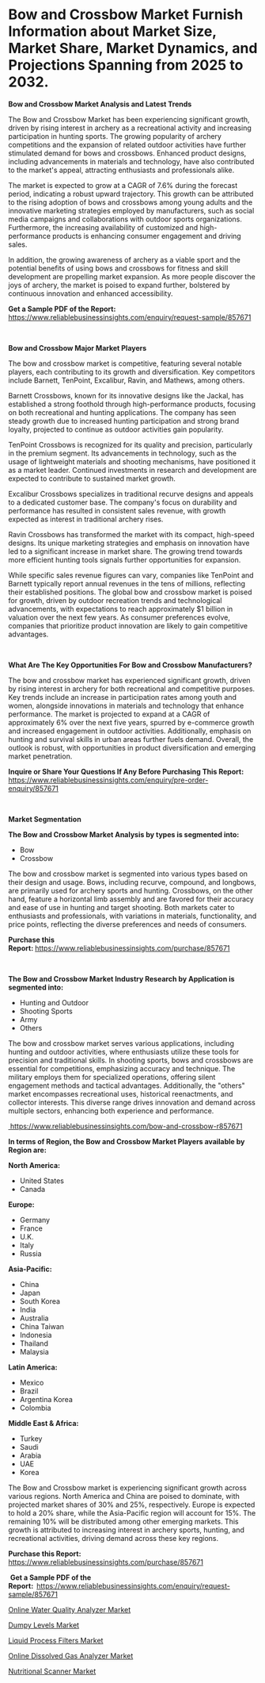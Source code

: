 <p><h1>Bow and Crossbow Market Furnish Information about Market Size, Market Share, Market Dynamics, and Projections Spanning from 2025 to 2032.</h1></p><p><strong>Bow and Crossbow Market Analysis and Latest Trends</strong></p>
<p><p>The Bow and Crossbow Market has been experiencing significant growth, driven by rising interest in archery as a recreational activity and increasing participation in hunting sports. The growing popularity of archery competitions and the expansion of related outdoor activities have further stimulated demand for bows and crossbows. Enhanced product designs, including advancements in materials and technology, have also contributed to the market's appeal, attracting enthusiasts and professionals alike.</p><p>The market is expected to grow at a CAGR of 7.6% during the forecast period, indicating a robust upward trajectory. This growth can be attributed to the rising adoption of bows and crossbows among young adults and the innovative marketing strategies employed by manufacturers, such as social media campaigns and collaborations with outdoor sports organizations. Furthermore, the increasing availability of customized and high-performance products is enhancing consumer engagement and driving sales.</p><p>In addition, the growing awareness of archery as a viable sport and the potential benefits of using bows and crossbows for fitness and skill development are propelling market expansion. As more people discover the joys of archery, the market is poised to expand further, bolstered by continuous innovation and enhanced accessibility.</p></p>
<p><strong>Get a Sample PDF of the Report:&nbsp;</strong> <a href="https://www.reliablebusinessinsights.com/enquiry/request-sample/857671?utm_campaign=97&utm_medium=2&utm_source=Github&utm_content=ia&utm_term=18022025&utm_id=bow-and-crossbow">https://www.reliablebusinessinsights.com/enquiry/request-sample/857671</a></p>
<p>&nbsp;</p>
<p><strong>Bow and Crossbow Major Market Players</strong></p>
<p><p>The bow and crossbow market is competitive, featuring several notable players, each contributing to its growth and diversification. Key competitors include Barnett, TenPoint, Excalibur, Ravin, and Mathews, among others.</p><p>Barnett Crossbows, known for its innovative designs like the Jackal, has established a strong foothold through high-performance products, focusing on both recreational and hunting applications. The company has seen steady growth due to increased hunting participation and strong brand loyalty, projected to continue as outdoor activities gain popularity.</p><p>TenPoint Crossbows is recognized for its quality and precision, particularly in the premium segment. Its advancements in technology, such as the usage of lightweight materials and shooting mechanisms, have positioned it as a market leader. Continued investments in research and development are expected to contribute to sustained market growth.</p><p>Excalibur Crossbows specializes in traditional recurve designs and appeals to a dedicated customer base. The company's focus on durability and performance has resulted in consistent sales revenue, with growth expected as interest in traditional archery rises.</p><p>Ravin Crossbows has transformed the market with its compact, high-speed designs. Its unique marketing strategies and emphasis on innovation have led to a significant increase in market share. The growing trend towards more efficient hunting tools signals further opportunities for expansion.</p><p>While specific sales revenue figures can vary, companies like TenPoint and Barnett typically report annual revenues in the tens of millions, reflecting their established positions. The global bow and crossbow market is poised for growth, driven by outdoor recreation trends and technological advancements, with expectations to reach approximately $1 billion in valuation over the next few years. As consumer preferences evolve, companies that prioritize product innovation are likely to gain competitive advantages.</p></p>
<p>&nbsp;</p>
<p><strong>What Are The Key Opportunities For Bow and Crossbow Manufacturers?</strong></p>
<p><p>The bow and crossbow market has experienced significant growth, driven by rising interest in archery for both recreational and competitive purposes. Key trends include an increase in participation rates among youth and women, alongside innovations in materials and technology that enhance performance. The market is projected to expand at a CAGR of approximately 6% over the next five years, spurred by e-commerce growth and increased engagement in outdoor activities. Additionally, emphasis on hunting and survival skills in urban areas further fuels demand. Overall, the outlook is robust, with opportunities in product diversification and emerging market penetration.</p></p>
<p><strong>Inquire or Share Your Questions If Any Before Purchasing This Report:</strong> <a href="https://www.reliablebusinessinsights.com/enquiry/pre-order-enquiry/857671?utm_campaign=97&utm_medium=2&utm_source=Github&utm_content=ia&utm_term=18022025&utm_id=bow-and-crossbow">https://www.reliablebusinessinsights.com/enquiry/pre-order-enquiry/857671</a></p>
<p>&nbsp;</p>
<p><strong>Market Segmentation</strong></p>
<p><strong>The Bow and Crossbow Market Analysis by types is segmented into:</strong></p>
<p><ul><li>Bow</li><li>Crossbow</li></ul></p>
<p><p>The bow and crossbow market is segmented into various types based on their design and usage. Bows, including recurve, compound, and longbows, are primarily used for archery sports and hunting. Crossbows, on the other hand, feature a horizontal limb assembly and are favored for their accuracy and ease of use in hunting and target shooting. Both markets cater to enthusiasts and professionals, with variations in materials, functionality, and price points, reflecting the diverse preferences and needs of consumers.</p></p>
<p><strong>Purchase this Report:&nbsp;</strong><a href="https://www.reliablebusinessinsights.com/purchase/857671?utm_campaign=97&utm_medium=2&utm_source=Github&utm_content=ia&utm_term=18022025&utm_id=bow-and-crossbow">https://www.reliablebusinessinsights.com/purchase/857671</a></p>
<p>&nbsp;</p>
<p><strong>The Bow and Crossbow Market Industry Research by Application is segmented into:</strong></p>
<p><ul><li>Hunting and Outdoor</li><li>Shooting Sports</li><li>Army</li><li>Others</li></ul></p>
<p><p>The bow and crossbow market serves various applications, including hunting and outdoor activities, where enthusiasts utilize these tools for precision and traditional skills. In shooting sports, bows and crossbows are essential for competitions, emphasizing accuracy and technique. The military employs them for specialized operations, offering silent engagement methods and tactical advantages. Additionally, the "others" market encompasses recreational uses, historical reenactments, and collector interests. This diverse range drives innovation and demand across multiple sectors, enhancing both experience and performance.</p></p>
<p><a href="https://www.reliablebusinessinsights.com/bow-and-crossbow-r857671?utm_campaign=97&utm_medium=2&utm_source=Github&utm_content=ia&utm_term=18022025&utm_id=bow-and-crossbow">&nbsp;https://www.reliablebusinessinsights.com/bow-and-crossbow-r857671</a></p>
<p><strong>In terms of Region, the Bow and Crossbow Market Players available by Region are:</strong></p>
<p>
    <p> <strong> North America: </strong>
        <ul>
            <li>United States</li>
            <li>Canada</li>
        </ul>
        </p> 
    <p> <strong> Europe: </strong>
        <ul>
            <li>Germany</li>
            <li>France</li>
            <li>U.K.</li>
            <li>Italy</li>
            <li>Russia</li>
        </ul>
        </p> 
    <p> <strong> Asia-Pacific: </strong>
        <ul>
            <li>China</li>
            <li>Japan</li>
            <li>South Korea</li>
            <li>India</li>
            <li>Australia</li>
            <li>China Taiwan</li>
            <li>Indonesia</li>
            <li>Thailand</li>
            <li>Malaysia</li>
        </ul>
        </p> 
    <p> <strong> Latin America: </strong>
        <ul>
            <li>Mexico</li>
            <li>Brazil</li>
            <li>Argentina Korea</li>
            <li>Colombia</li>
        </ul>
        </p> 
    <p> <strong> Middle East & Africa: </strong>
        <ul>
            <li>Turkey</li>
            <li>Saudi</li>
            <li>Arabia</li>
            <li>UAE</li>
            <li>Korea</li>
        </ul>
    </p>
    </p>
<p><p>The Bow and Crossbow market is experiencing significant growth across various regions. North America and China are poised to dominate, with projected market shares of 30% and 25%, respectively. Europe is expected to hold a 20% share, while the Asia-Pacific region will account for 15%. The remaining 10% will be distributed among other emerging markets. This growth is attributed to increasing interest in archery sports, hunting, and recreational activities, driving demand across these key regions.</p></p>
<p><strong>Purchase this Report: </strong><a href="https://www.reliablebusinessinsights.com/purchase/857671?utm_campaign=97&utm_medium=2&utm_source=Github&utm_content=ia&utm_term=18022025&utm_id=bow-and-crossbow">https://www.reliablebusinessinsights.com/purchase/857671</a></p>
<p>&nbsp;<strong>Get a Sample PDF of the Report:&nbsp;&nbsp;</strong><a href="https://www.reliablebusinessinsights.com/enquiry/request-sample/857671?utm_campaign=97&utm_medium=2&utm_source=Github&utm_content=ia&utm_term=18022025&utm_id=bow-and-crossbow">https://www.reliablebusinessinsights.com/enquiry/request-sample/857671</a></p>
<p><strong></strong></p>
<p><p><a href="https://github.com/mupumafrhad/Market-Research-Report-List-1/blob/main/online-water-quality-analyzer-market.md?utm_campaign=97&utm_medium=2&utm_source=Github&utm_content=ia&utm_term=18022025&utm_id=bow-and-crossbow">Online Water Quality Analyzer Market</a></p><p><a href="https://github.com/cornuznwazue/Market-Research-Report-List-1/blob/main/dumpy-levels-market.md?utm_campaign=97&utm_medium=2&utm_source=Github&utm_content=ia&utm_term=18022025&utm_id=bow-and-crossbow">Dumpy Levels Market</a></p><p><a href="https://github.com/perezmichael28/Market-Research-Report-List-1/blob/main/liquid-process-filters-market.md?utm_campaign=97&utm_medium=2&utm_source=Github&utm_content=ia&utm_term=18022025&utm_id=bow-and-crossbow">Liquid Process Filters Market</a></p><p><a href="https://github.com/kolffmaris58/Market-Research-Report-List-1/blob/main/online-dissolved-gas-analyzer-market.md?utm_campaign=97&utm_medium=2&utm_source=Github&utm_content=ia&utm_term=18022025&utm_id=bow-and-crossbow">Online Dissolved Gas Analyzer Market</a></p><p><a href="https://github.com/darusesrak/Market-Research-Report-List-1/blob/main/nutritional-scanner-market.md?utm_campaign=97&utm_medium=2&utm_source=Github&utm_content=ia&utm_term=18022025&utm_id=bow-and-crossbow">Nutritional Scanner Market</a></p></p>